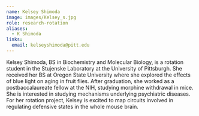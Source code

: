```yaml
---
name: Kelsey Shimoda
image: images/Kelsey_s.jpg
role: research-rotation
aliases:
  - K Shimoda
links:
  email: kelseyshimoda@pitt.edu
---
```



Kelsey Shimoda, BS in Biochemistry and Molecular Biology, is a rotation student in the Stujenske Laboratory at the University of Pittsburgh. She received her BS at Oregon State University where she explored the effects of blue light on aging in fruit flies. After graduation, she worked as a postbaccalaureate fellow at the NIH, studying morphine withdrawal in mice. She is interested in studying mechanisms underlying psychiatric diseases. For her rotation project, Kelsey is excited to map circuits involved in regulating defensive states in the whole mouse brain.
